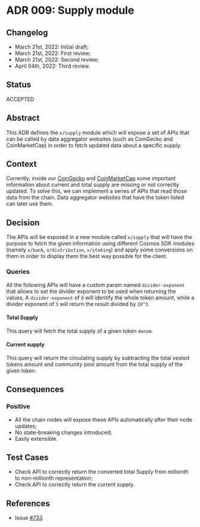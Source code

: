 # ADR 009: Supply module

## Changelog

- March 21st, 2022: Initial draft;
- March 21st, 2022: First review;
- March 21st, 2022: Second review;
- April 04th, 2022: Third review.

## Status

ACCEPTED

## Abstract

This ADR defines the `x/supply` module which will expose a set of APIs that can be called by data aggregator websites (such as CoinGecko and CoinMarketCap) in order to fetch updated data about a specific supply.

## Context

Currently, inside our [CoinGecko](https://www.coingecko.com/en/coins/desmos) and [CoinMarketCap](https://coinmarketcap.com/currencies/desmos/) some important information about current and total supply are missing or not correctly updated. To solve this, we can implement a series of APIs that read those data from the chain. Data aggregator websites that have the token listed can later use them.

## Decision

The APIs will be exposed in a new module called `x/supply` that will have the purpose to fetch the given information using different Cosmos SDK modules (namely `x/bank`, `x/distribution`, `x/staking`) and apply some conversions on them in order to display them the best way possible for the client.

### Queries

All the following APIs will have a custom param named `divider-exponent` that allows to set the divider exponent to be used when returning the values. A `divider-exponent` of `0` will identify the whole token amount, while a divider exponent of `3` will return the result divided by `10^3`.

#### Total Supply

This query will fetch the total supply of a given token `denom`.

#### Current supply

This query will return the circulating supply by subtracting the total vested tokens amount and community pool amount from the total supply of the given token.

## Consequences

### Positive
- All the chain nodes will expose these APIs automatically after their node updates;
- No state-breaking changes introduced;
- Easily extensible.

## Test Cases

- Check API to correctly return the converted total Supply from millionth to non-millionth representation;
- Check API to correctly return the current supply.

## References

- Issue [#733](https://github.com/desmos-labs/desmos/issues/773).